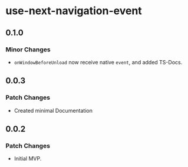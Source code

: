 # use-next-navigation-event

## 0.1.0

### Minor Changes

- `onWindowBeforeUnload` now receive native `event`, and added TS-Docs.

## 0.0.3

### Patch Changes

- Created minimal Documentation

## 0.0.2

### Patch Changes

- Initial MVP.

